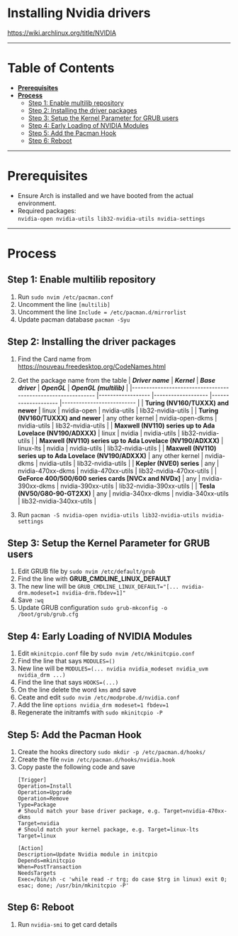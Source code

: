 # Installing Nvidia drivers

https://wiki.archlinux.org/title/NVIDIA

---

# **Table of Contents**
- [**Prerequisites**](#prerequisites)
- [**Process**](#Process)
  - [Step 1: Enable multilib repository](#step-1-enable-multilib-repository)
  - [Step 2: Installing the driver packages](#step-2-installing-the-driver-packages)
  - [Step 3: Setup the Kernel Parameter for GRUB users](#step-3-setup-the-kernel-parameter-for-grub-users)
  - [Step 4: Early Loading of NVIDIA Modules](#step-4-early-loading-of-nvidia-modules)
  - [Step 5: Add the Pacman Hook](#step-5-add-the-pacman-hook)
  - [Step 6: Reboot](#step-6-reboot)

---
# Prerequisites
- Ensure Arch is installed and we have booted from the actual environment.
- Required packages:  
  `nvidia-open nvidia-utils lib32-nvidia-utils nvidia-settings`

---

# Process
## Step 1: Enable multilib repository
1. Run `sudo nvim /etc/pacman.conf`
2. Uncomment the line `[multilib]`
3. Uncomment the line `Include = /etc/pacman.d/mirrorlist`
4. Update pacman database `pacman -Syu`

## Step 2: Installing the driver packages
1. Find the Card name from https://nouveau.freedesktop.org/CodeNames.html 
2. Get the package name from the table
    | **_Driver name_**                                           	| **_Kernel_**     	| **_Base driver_** 	| **_OpenGL_**       	| **_OpenGL (multilib)_**  	|
    |-------------------------------------------------------------	|------------------	|-------------------	|--------------------	|--------------------------	|
    | **Turing (NV160/TUXXX) and newer**                          	| linux            	| nvidia-open       	| nvidia-utils       	| lib32-nvidia-utils       	|
    | **Turing (NV160/TUXXX) and newer**                          	| any other kernel 	| nvidia-open-dkms  	| nvidia-utils       	| lib32-nvidia-utils       	|
    | **Maxwell (NV110) series up to Ada Lovelace (NV190/ADXXX)** 	| linux            	| nvidia            	| nvidia-utils       	| lib32-nvidia-utils       	|
    | **Maxwell (NV110) series up to Ada Lovelace (NV190/ADXXX)** 	| linux-lts        	| nvidia            	| nvidia-utils       	| lib32-nvidia-utils       	|
    | **Maxwell (NV110) series up to Ada Lovelace (NV190/ADXXX)** 	| any other kernel 	| nvidia-dkms       	| nvidia-utils       	| lib32-nvidia-utils       	|
    | **Kepler (NVE0) series**                                    	| any              	| nvidia-470xx-dkms 	| nvidia-470xx-utils 	| lib32-nvidia-470xx-utils 	|
    | **GeForce 400/500/600 series cards [NVCx and NVDx]**        	| any              	| nvidia-390xx-dkms 	| nvidia-390xx-utils 	| lib32-nvidia-390xx-utils 	|
    | **Tesla (NV50/G80-90-GT2XX)**                               	| any              	| nvidia-340xx-dkms 	| nvidia-340xx-utils 	| lib32-nvidia-340xx-utils 	|

3. Run `pacman -S nvidia-open nvidia-utils lib32-nvidia-utils nvidia-settings`

## Step 3: Setup the Kernel Parameter for GRUB users
1. Edit GRUB file by `sudo nvim /etc/default/grub`
2. Find the line with **GRUB_CMDLINE_LINUX_DEFAULT**
3. The new line will be `GRUB_CMDLINE_LINUX_DEFAULT="[... nvidia-drm.modeset=1 nvidia-drm.fbdev=1]"`
3. Save `:wq`
4. Update GRUB configuration `sudo grub-mkconfig -o /boot/grub/grub.cfg`

## Step 4: Early Loading of NVIDIA Modules
1. Edit `mkinitcpio.conf` file by `sudo nvim /etc/mkinitcpio.conf`
2. Find the line that says `MODULES=()`
3. New line will be `MODULES=(... nvidia nvidia_modeset nvidia_uvm nvidia_drm ...)`
4. Find the line that says `HOOKS=(...)`
5. On the line delete the word `kms` and save
6. Ceate and edit `sudo nvim /etc/modprobe.d/nvidia.conf`
7. Add the line `options nvidia_drm modeset=1 fbdev=1`
8. Regenerate the initramfs with `sudo mkinitcpio -P`

## Step 5: Add the Pacman Hook
1. Create the hooks directory `sudo mkdir -p /etc/pacman.d/hooks/`
2. Create the file `nvim /etc/pacman.d/hooks/nvidia.hook`
3. Copy paste the following code and save
    ```text
    [Trigger]
    Operation=Install
    Operation=Upgrade
    Operation=Remove
    Type=Package
    # Should match your base driver package, e.g. Target=nvidia-470xx-dkms
    Target=nvidia
    # Should match your kernel package, e.g. Target=linux-lts
    Target=linux
    
    [Action]
    Description=Update Nvidia module in initcpio
    Depends=mkinitcpio
    When=PostTransaction
    NeedsTargets
    Exec=/bin/sh -c 'while read -r trg; do case $trg in linux) exit 0; esac; done; /usr/bin/mkinitcpio -P'
    ```

## Step 6: Reboot
1. Run `nvidia-smi` to get card details
